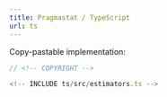 ```yaml
---
title: Pragmastat / TypeScript
url: ts
---
```


Copy-pastable implementation:

```typescript
// <!-- COPYRIGHT -->

<!-- INCLUDE ts/src/estimators.ts -->
```